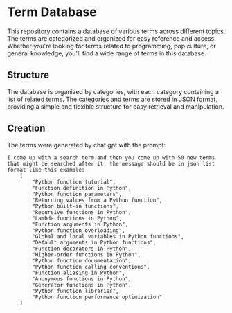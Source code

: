 # Term Database

This repository contains a database of various terms across different topics. The terms are categorized and organized for easy reference and access. Whether you're looking for terms related to programming, pop culture, or general knowledge, you'll find a wide range of terms in this database.

## Structure

The database is organized by categories, with each category containing a list of related terms. The categories and terms are stored in JSON format, providing a simple and flexible structure for easy retrieval and manipulation.

## Creation
The terms were generated by chat gpt with the prompt:
```
I come up with a search term and then you come up with 50 new terms that might be searched after it, the message should be in json list format like this example:
    [
        "Python function tutorial",
        "Function definition in Python",
        "Python function parameters",
        "Returning values from a Python function",
        "Python built-in functions",
        "Recursive functions in Python",
        "Lambda functions in Python",
        "Function arguments in Python",
        "Python function overloading",
        "Global and local variables in Python functions",
        "Default arguments in Python functions",
        "Function decorators in Python",
        "Higher-order functions in Python",
        "Python function documentation",
        "Python function calling conventions",
        "Function aliasing in Python",
        "Anonymous functions in Python",
        "Generator functions in Python",
        "Python function libraries",
        "Python function performance optimization"
    ]
